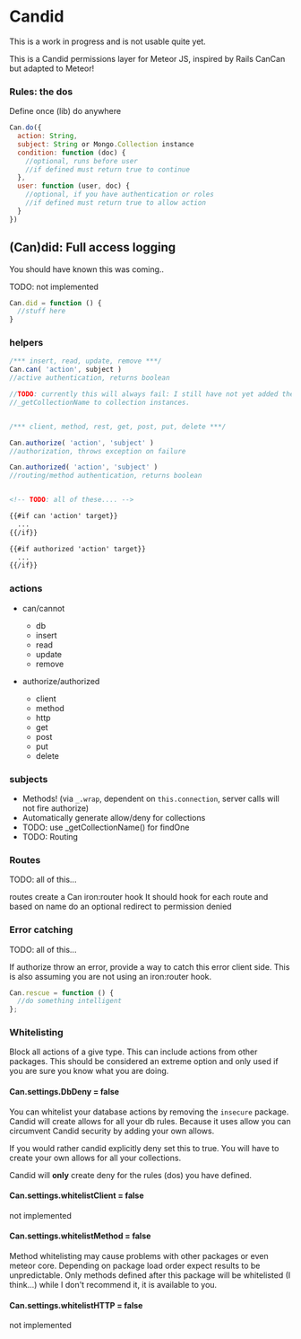 Candid
===============

This is a work in progress and is not usable quite yet.

This is a Candid permissions layer for Meteor JS, inspired by Rails CanCan but adapted to Meteor!

### Rules: the dos 

Define once (lib) do anywhere

```js
Can.do({
  action: String,
  subject: String or Mongo.Collection instance
  condition: function (doc) {
    //optional, runs before user
    //if defined must return true to continue
  },
  user: function (user, doc) {
    //optional, if you have authentication or roles
    //if defined must return true to allow action
  }
})
```

## (Can)did: Full access logging

You should have known this was coming..

TODO: not implemented

```js
Can.did = function () {
  //stuff here
}

```

### helpers

```js
/*** insert, read, update, remove ***/
Can.can( 'action', subject )
//active authentication, returns boolean

//TODO: currently this will always fail: I still have not yet added the helper 
//_getCollectionName to collection instances.


/*** client, method, rest, get, post, put, delete ***/

Can.authorize( 'action', 'subject' ) 
//authorization, throws exception on failure

Can.authorized( 'action', 'subject' ) 
//routing/method authentication, returns boolean
```

```html

<!-- TODO: all of these.... -->

{{#if can 'action' target}}
  ...
{{/if}}

{{#if authorized 'action' target}}
  ...
{{/if}}

```

### actions

* can/cannot
  * db
  * insert
  * read
  * update
  * remove

* authorize/authorized
  * client
  * method
  * http
  * get
  * post
  * put
  * delete

### subjects

* Methods! (via `_.wrap`, dependent on `this.connection`, server calls will not fire authorize)
* Automatically generate allow/deny for collections
* TODO: use _getCollectionName() for findOne
* TODO: Routing

### Routes

TODO: all of this...

routes create a Can iron:router hook
It should hook for each route and based on name do an optional redirect to permission denied

### Error catching 

TODO: all of this...

If authorize throw an error, provide a way to catch this error client side. This is also assuming you are not using an iron:router hook.

```js
Can.rescue = function () {
  //do something intelligent
};
```


### Whitelisting 

Block all actions of a give type. 
This can include actions from other packages. 
This should be considered an extreme option and only used if you are sure you know what you are doing.


#### Can.settings.DbDeny = false
You can whitelist your database actions by removing the `insecure` package. 
Candid will create allows for all your db rules. 
Because it uses allow you can circumvent Candid security by adding your own allows.

If you would rather candid explicitly deny set this to true.
You will have to create your own allows for all your collections.

Candid will **only** create deny for the rules (dos) you have defined.

#### Can.settings.whitelistClient = false
not implemented

#### Can.settings.whitelistMethod = false
Method whitelisting may cause problems with other packages or even meteor core.
Depending on package load order expect results to be unpredictable.
Only methods defined after this package will be whitelisted (I think...)
while I don't recommend it, it is available to you.

#### Can.settings.whitelistHTTP = false
not implemented

